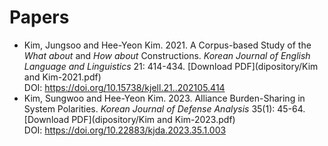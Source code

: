 # Papers
* Kim, Jungsoo and Hee-Yeon Kim. 2021. A Corpus-based Study of the _What about_ and _How about_ Constructions.
  _Korean Journal of English Language and Linguistics_ 21: 414-434. [Download PDF](dipository/Kim and Kim-2021.pdf)
  \
  DOI: https://doi.org/10.15738/kjell.21..202105.414
* Kim, Sungwoo and Hee-Yeon Kim. 2023. Alliance Burden-Sharing in System Polarities. _Korean Journal of Defense Analysis_
  35(1): 45-64. [Download PDF](dipository/Kim and Kim-2023.pdf)
  \
  DOI: https://doi.org/10.22883/kjda.2023.35.1.003
